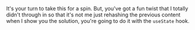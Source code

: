 It's your turn to take this for a spin. But, you've got a fun twist that I totally didn't through in so that it's not me just rehashing the previous content when I show you the solution, you're going to do it with the `useState` hook.
